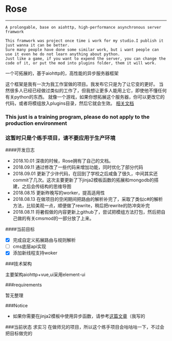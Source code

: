 # Rose


---

    A prolongable, base on aiohttp, high-performance asynchronous server framwork

    This framwork was project once time i work for my studio.I publish it just wanna it can be better.
    Sure many people have done some similar work, but i want people can use it even he do not learn anything about python.
    Just like a game, if you want to expend the server, you can change the code of it, or put the mod into plugins folder, them it will work.

一个可拓展的，基于aiohttp的，高性能的异步服务器框架

这个框架是我有一次为我工作室做的项目。我发布它只是为了让它变的更好。
当然很多人已经已经做过类似的工作了，但我想让更多人能用上它，即使他不懂任何有关python的东西。
就像一个游戏，如果你想拓展这个服务器，你可以更改它的代码，或者将模组放入plugins目录，然后它就会生效。
[相关文档](https://www.showdoc.cc/167947744523387)

### **This just is a training program, please do not apply to the production environment**
### **这暂时只是个练手项目，请不要应用于生产环境**

####开发日志

 - 2018.10.01 深夜的时候，Rose拥有了自己的文档。
 - 2018.09.11 通过修改了一些代码来增加功能，同时优化了部分代码
 - 2018.09.01 更新了少许代码，在回到了学校之后咸鱼了很久，中间其实还commit了几次。这次主要更新了下jinja2模板函数的拓展和mongodb的搭建，之后会传结构的思维导图
 - 2018.08.15 更新昨晚写的worker，提高适用性
 - 2018.08.13 在做项目的空闲期间把路由的解析补完了，采取了类似c#的解析方法，比较美观一点，顺便做了rewrite，稍后把rewrite的防冲突补完
 - 2018.08.11 将暑假做的内容更新上github了，尝试把模组方法打包，然后把自己做的有关cmsmod的一部分放了上来。

####当前目标

- [x] 完成自定义拓展路由与规则解析
- [ ] cms底层api实现
- [x] 添加新线程支持woker

###技术架构

主要架构aiohttp+vue,ui采用element-ui

###requirements

暂无整理

###Notice

 - 如果你需要在jinja2模板中使用异步函数，请参考[这篇文章](https://www.zybuluo.com/zxc854560673/note/1276920)（我写的 

###当前状态
求实习
在做师兄的项目，所以这个练手项目会咕咕咕一下，不过会把目标做完的
